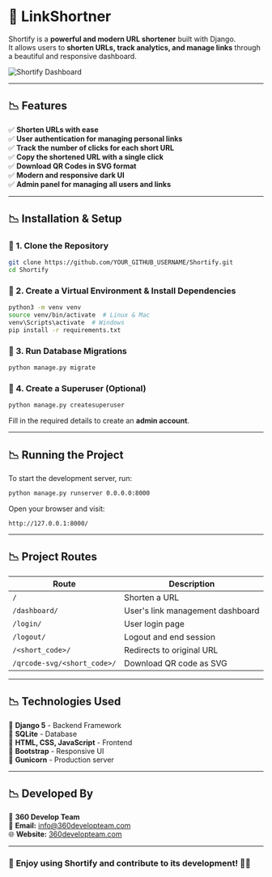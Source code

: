 # 🚀 LinkShortner 

Shortify is a **powerful and modern URL shortener** built with Django.  
It allows users to **shorten URLs, track analytics, and manage links** through a beautiful and responsive dashboard.

![Shortify Dashboard](https://your-image-url.com/preview.png)

---

## 📉 Features
✅ **Shorten URLs with ease**  
✅ **User authentication for managing personal links**  
✅ **Track the number of clicks for each short URL**  
✅ **Copy the shortened URL with a single click**  
✅ **Download QR Codes in SVG format**  
✅ **Modern and responsive dark UI**  
✅ **Admin panel for managing all users and links**  

---

## 📉 Installation & Setup
### 🔹 1. Clone the Repository
```sh
git clone https://github.com/YOUR_GITHUB_USERNAME/Shortify.git
cd Shortify
```

### 🔹 2. Create a Virtual Environment & Install Dependencies
```sh
python3 -m venv venv
source venv/bin/activate  # Linux & Mac
venv\Scripts\activate  # Windows
pip install -r requirements.txt
```

### 🔹 3. Run Database Migrations
```sh
python manage.py migrate
```

### 🔹 4. Create a Superuser (Optional)
```sh
python manage.py createsuperuser
```
Fill in the required details to create an **admin account**.

---

## 📉 Running the Project
To start the development server, run:
```sh
python manage.py runserver 0.0.0.0:8000
```
Open your browser and visit:
```
http://127.0.0.1:8000/
```

---

## 📉 Project Routes
| **Route**             | **Description** |
|----------------------|----------------|
| `/`                  | Shorten a URL |
| `/dashboard/`        | User's link management dashboard |
| `/login/`            | User login page |
| `/logout/`           | Logout and end session |
| `/<short_code>/`     | Redirects to original URL |
| `/qrcode-svg/<short_code>/` | Download QR code as SVG |

---

## 📉 Technologies Used
🔹 **Django 5** - Backend Framework  
🔹 **SQLite** - Database  
🔹 **HTML, CSS, JavaScript** - Frontend  
🔹 **Bootstrap** - Responsive UI  
🔹 **Gunicorn** - Production server  

---

## 📉 Developed By
🚀 **360 Develop Team**  
📧 **Email:** info@360developteam.com  
🌐 **Website:** [360developteam.com](https://360developteam.com)  

---

### 🎉 **Enjoy using Shortify and contribute to its development!** 🚀🔥

 
